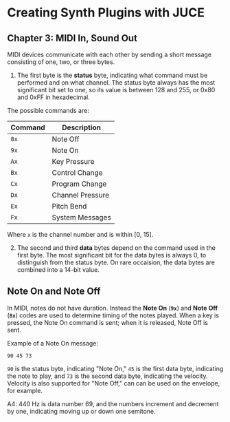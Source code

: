 # Creating Synth Plugins with JUCE

## Chapter 3: MIDI In, Sound Out

MIDI devices communicate with each other by sending a short message consisting
of one, two, or three bytes.

1. The first byte is the **status** byte, indicating what command must be
   performed and on what channel. The status byte always has the most
   significant bit set to one, so its value is between 128 and 255, or 0x80 and
   0xFF in hexadecimal.

The possible commands are:

| Command | Description      |
| ------- | ---------------- |
| `8x`    | Note Off         |
| `9x`    | Note On          |
| `Ax`    | Key Pressure     |
| `Bx`    | Control Change   |
| `Cx`    | Program Change   |
| `Dx`    | Channel Pressure |
| `Ex`    | Pitch Bend       |
| `Fx`    | System Messages  |

Where `x` is the channel number and is within [0, 15].

2. The second and third **data** bytes depend on the command used in the first
   byte. The most significant bit for the data bytes is always 0, to
   distinguish from the status byte. On rare occaision, the data bytes are
   combined into a 14-bit value.

## Note On and Note Off

In MIDI, notes do not have duration. Instead the **Note On** (**`9x`**) and
**Note Off** (**`8x`**) codes are used to determine timing of the notes played.
When a key is pressed, the Note On command is sent; when it is released, Note
Off is sent.

Example of a Note On message:

```
90 45 73
```

`90` is the status byte, indicating "Note On," `45` is the first data byte,
indicating the note to play, and `73` is the second data byte, indicating
the velocity. Velocity is also supported for "Note Off," can can be used on the
envelope, for example.

A4: 440 Hz is data number 69, and the numbers increment and decrement by one,
indicating moving up or down one semitone.
